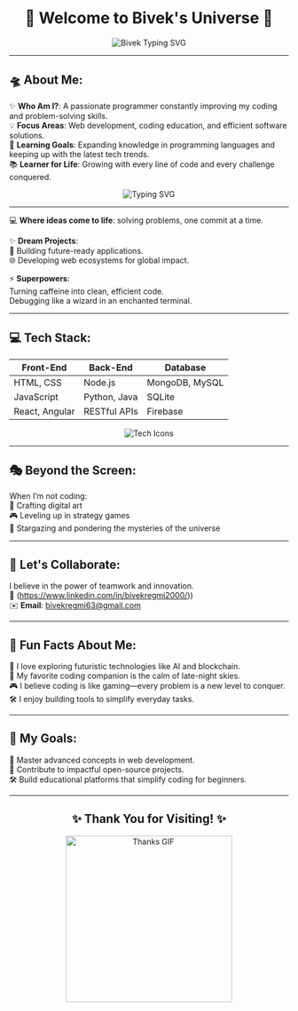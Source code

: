 <h1 align="center">🌌 Welcome to Bivek's Universe 🌌</h1>
<p align="center">
  <img src="https://readme-typing-svg.herokuapp.com?color=%2336BCF7&size=30&center=true&vCenter=true&lines=!+Welcome+to+my+GitHub!" alt="Bivek Typing SVG" />
</p>

---

## 🛸 About Me:
✨ **Who Am I?**: A passionate programmer constantly improving my coding and problem-solving skills.  
💡 **Focus Areas**: Web development, coding education, and efficient software solutions.  
🌱 **Learning Goals**: Expanding knowledge in programming languages and keeping up with the latest tech trends.  
📚 **Learner for Life**: Growing with every line of code and every challenge conquered.
<p align="center">
  <img src="https://readme-typing-svg.herokuapp.com?color=%2336BCF7&size=30&center=true&vCenter=true&lines=I+am+a+Code+Alchemist;I+build+dreams+with+logic;I+am+a+lifelong+learner;Welcome+to+my+GitHub+Universe!" alt="Typing SVG" />
</p>

---

💻 **Where ideas come to life**:
solving problems, one commit at a time.

✨ **Dream Projects**:  
🚀 Building future-ready applications.  
🌐 Developing web ecosystems for global impact.

⚡ **Superpowers**:  
Turning caffeine into clean, efficient code.  
Debugging like a wizard in an enchanted terminal.

---

## 💻 Tech Stack:

| **Front-End**        | **Back-End**       | **Database**        |
|----------------------|--------------------|---------------------|
| HTML, CSS            | Node.js            | MongoDB, MySQL      |
| JavaScript           | Python, Java       | SQLite              |
| React, Angular       | RESTful APIs       | Firebase            |

<p align="center">
  <img src="https://skillicons.dev/icons?i=html,css,js,react,nodejs,python,java,docker,mongodb,mysql,kubernetes" alt="Tech Icons" />
</p>

---

## 🎭 Beyond the Screen:
When I’m not coding:  
🎨 Crafting digital art  
🎮 Leveling up in strategy games  
🌌 Stargazing and pondering the mysteries of the universe

---

## 🚀 Let's Collaborate:
I believe in the power of teamwork and innovation.  
🔗 (https://www.linkedin.com/in/bivekregmi2000/))  
✉️ **Email**: bivekregmi63@gmail.com

---

## 🌟 Fun Facts About Me:
🚀 I love exploring futuristic technologies like AI and blockchain.  
🌌 My favorite coding companion is the calm of late-night skies.  
🎮 I believe coding is like gaming—every problem is a new level to conquer.  
🛠️ I enjoy building tools to simplify everyday tasks.

---

## 🎯 My Goals:
🌱 Master advanced concepts in web development.  
🤝 Contribute to impactful open-source projects.  
🛠️ Build educational platforms that simplify coding for beginners.

---

<h2 align="center">✨ Thank You for Visiting! ✨</h2>  
<p align="center">  
  <img src="https://media.giphy.com/media/xT9IgzoKnwFNmISR8I/giphy.gif" alt="Thanks GIF" width="300"/>  
</p>
